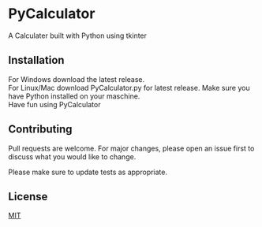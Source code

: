 # PyCalculator 
A Calculater built with Python using tkinter 

## Installation 
For Windows download the latest release. \
For Linux/Mac download PyCalculator.py for latest release. Make sure you have Python installed on your maschine. \
Have fun using PyCalculator

## Contributing

Pull requests are welcome. For major changes, please open an issue first
to discuss what you would like to change.

Please make sure to update tests as appropriate.

## License

[MIT](https://choosealicense.com/licenses/mit/)
